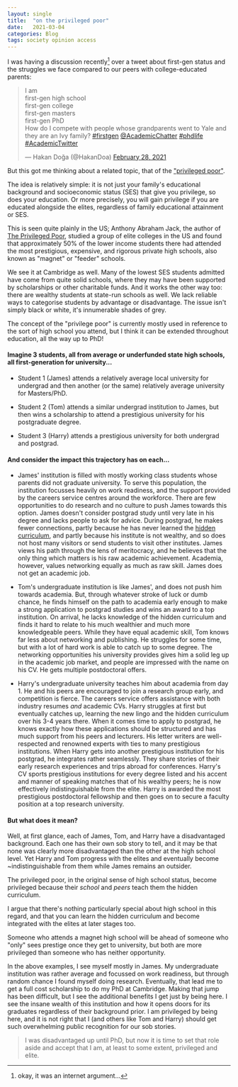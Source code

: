 ```yaml
---
layout: single
title:  "on the privileged poor"
date:   2021-03-04
categories: Blog
tags: society opinion access
---
```


I was having a discussion recently[^1] over a tweet about first-gen status and the struggles we face compared to our peers with college-educated parents:

<blockquote class="twitter-tweet"><p lang="en" dir="ltr">I am<br>first-gen high school<br>first-gen college<br>first-gen masters<br>first-gen PhD<br>How do I compete with people whose grandparents went to Yale and they are an Ivy family? <a href="https://twitter.com/hashtag/firstgen?src=hash&amp;ref_src=twsrc%5Etfw">#firstgen</a> <a href="https://twitter.com/AcademicChatter?ref_src=twsrc%5Etfw">@AcademicChatter</a> <a href="https://twitter.com/hashtag/phdlife?src=hash&amp;ref_src=twsrc%5Etfw">#phdlife</a> <a href="https://twitter.com/hashtag/AcademicTwitter?src=hash&amp;ref_src=twsrc%5Etfw">#AcademicTwitter</a></p>&mdash; Hakan Doğa (@HakanDoa) <a href="https://twitter.com/HakanDoa/status/1365816927466250246?ref_src=twsrc%5Etfw">February 28, 2021</a></blockquote> <script async src="https://platform.twitter.com/widgets.js" charset="utf-8"></script>

But this got me thinking about a related topic, that of the <a href="https://www.vox.com/policy-and-politics/2019/6/17/18647250/privileged-poor-university-admissions-anthony-abraham-jack">"privileged poor"</a>.

The idea is relatively simple: it is not just your family's educational background and socioeconomic status (SES) that give you privilege, so does your education. Or more precisely, you will gain privilege if you are educated alongside the elites, regardless of family educational attainment or SES.

This is seen quite plainly in the US; Anthony Abraham Jack, the author of <a href="https://www.hup.harvard.edu/catalog.php?isbn=9780674976894">The Privileged Poor</a>, studied a group of elite colleges in the US and found that approximately 50% of the lower income students there had attended the most prestigious, expensive, and rigorous private high schools, also known as "magnet" or "feeder" schools.

We see it at Cambridge as well. Many of the lowest SES students admitted have come from quite solid schools, where they may have been supported by scholarships or other charitable funds. And it works the other way too: there are wealthy students at state-run schools as well. We lack reliable ways to categorise students by advantage or disadvantage. The issue isn't simply black or white, it's innumerable shades of grey.

The concept of the "privilege poor" is currently mostly used in reference to the sort of high school you attend, but I think it can be extended throughout education, all the way up to PhD!

#### Imagine 3 students, all from average or underfunded state high schools, all first-generation for university...

 - Student 1 (James) attends a relatively average local university for undergrad and then another (or the same) relatively average university for Masters/PhD.

 - Student 2 (Tom) attends a similar undergrad institution to James, but then wins a scholarship to attend a prestigious university for his postgraduate degree.

 - Student 3 (Harry) attends a prestigious university for both undergrad and postgrad.

#### And consider the impact this trajectory has on each...

 - James' institution is filled with mostly working class students whose parents did not graduate university. To serve this population, the institution focusses heavily on work readiness, and the support provided by the careers service centres around the workforce. There are few opportunities to do research and no culture to push James towards this option. James doesn't consider postgrad study until very late in his degree and lacks people to ask for advice. During postgrad, he makes fewer connections, partly because he has never learned the <a href="https://en.wikipedia.org/wiki/Hidden_curriculum">hidden curriculum</a>, and partly because his institute is not wealthy, and so does not host many visitors or send students to visit other institutes. James views his path through the lens of meritocracy, and he believes that the only thing which matters is his raw academic achievement. Academia, however, values networking equally as much as raw skill. James does not get an academic job.

 - Tom's undergraduate institution is like James', and does not push him towards academia. But, through whatever stroke of luck or dumb chance, he finds himself on the path to academia early enough to make a strong application to postgrad studies and wins an award to a top institution. On arrival, he lacks knowledge of the hidden curriculum and finds it hard to relate to his much wealthier and much more knowledgeable peers. While they have equal academic skill, Tom knows far less about networking and publishing. He struggles for some time, but with a lot of hard work is able to catch up to some degree. The networking opportunities his university provides gives him a solid leg up in the academic job market, and people are impressed with the name on his CV. He gets multiple postdoctoral offers.

 - Harry's undergraduate university teaches him about academia from day 1. He and his peers are encouraged to join a research group early, and competition is fierce. The careers service offers assistance with both industry resumes *and* academic CVs. Harry struggles at first but eventually catches up, learning the new lingo and the hidden curriculum over his 3-4 years there. When it comes time to apply to postgrad, he knows exactly how these applications should be structured and has much support from his peers and lecturers. His letter writers are well-respected and renowned experts with ties to many prestigious institutions. When Harry gets into another prestigious institution for his postgrad, he integrates rather seamlessly. They share stories of their early research experiences and trips abroad for conferences. Harry's CV sports prestigious institutions for every degree listed and his accent and manner of speaking matches that of his wealthy peers; he is now effectively indistinguishable from the elite. Harry is awarded the most prestigious postdoctoral fellowship and then goes on to secure a faculty position at a top research university.

#### But what does it mean?

Well, at first glance, each of James, Tom, and Harry have a disadvantaged background. Each one has their own sob story to tell, and it may be that none was clearly more disadvantaged than the other at the high school level. Yet Harry and Tom progress with the elites and eventually become ~indistinguishable from them while James remains an outsider.

The privileged poor, in the original sense of high school status, become privileged because their *school* and *peers* teach them the hidden curriculum.

I argue that there's nothing particularly special about high school in this regard, and that you can learn the hidden curriculum and become integrated with the elites at later stages too.

Someone who attends a magnet high school will be ahead of someone who "only" sees prestige once they get to university, but both are more privileged than someone who has neither opportunity.

In the above examples, I see myself mostly in James. My undergraduate institution was rather average and focussed on work readiness, but through random chance I found myself doing research. Eventually, that lead me to get a full cost scholarship to do my PhD at Cambridge. Making that jump has been difficult, but I see the additional benefits I get just by being here. I see the insane wealth of this institution and how it opens doors for its graduates regardless of their background prior. I am privileged by being here, and it is not right that I (and others like Tom and Harry) should get such overwhelming public recognition for our sob stories.

<blockquote>I was disadvantaged up until PhD, but now it is time to set that role aside and accept that I am, at least to some extent, privileged and elite.</blockquote>

[^1]: okay, it was an internet argument...
